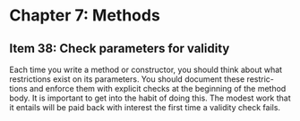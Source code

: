 # Chapter 7: Methods

## Item 38: Check parameters for validity

Each time you write a method or constructor, you should think about what restrictions exist on its parameters. You should document these restric- tions and enforce them with explicit checks at the beginning of the method body. It is important to get into the habit of doing this. The modest work that it entails will be paid back with interest the first time a validity check fails.